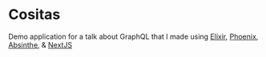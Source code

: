 # Cositas

Demo application for a talk about GraphQL that I made using [Elixir](https://elixir-lang.org/), [Phoenix](https://www.phoenixframework.org), [Absinthe](http://absinthe-graphql.org), & [NextJS](https://nextjs.org)
